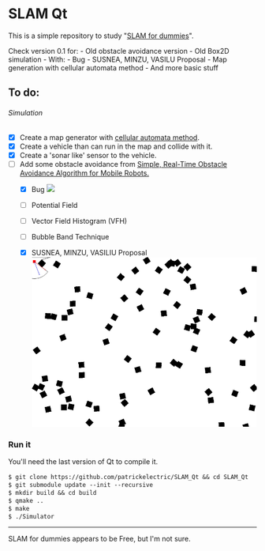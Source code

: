 # SLAM Qt

This is a simple repository to study "[SLAM for dummies](http://web.mit.edu/16.412j/www/html/Final%20Projects/Soren_project.ps)".

Check version 0.1 for:
      - Old obstacle avoidance version
      - Old Box2D simulation
      - With:
        - Bug
        - SUSNEA, MINZU, VASILU Proposal
        - Map generation with cellular automata method
        - And more basic stuff

## To do:
###### Simulation
- [x] Create a map generator with [cellular automata method](http://www.roguebasin.com/index.php?title=Cellular_Automata_Method_for_Generating_Random_Cave-Like_Levels).
- [x] Create a vehicle than can run in the map and collide with it.
- [x] Create a 'sonar like' sensor to the vehicle.
- [ ] Add some obstacle avoidance from [Simple, Real-Time Obstacle Avoidance Algorithm for Mobile
Robots.](https://pdfs.semanticscholar.org/519e/790c8477cfb1d1a176e220f010d5ec5b1481.pdf)
  - [x] Bug
        ![](/doc/bug.gif)
  - [ ] Potential Field
  - [ ] Vector Field Histogram (VFH)
  - [ ] Bubble Band Technique
  - [x] SUSNEA, MINZU, VASILIU Proposal
        ![](/doc/proposal.gif)


### Run it
You'll need the last version of Qt to compile it.
```
$ git clone https://github.com/patrickelectric/SLAM_Qt && cd SLAM_Qt
$ git submodule update --init --recursive
$ mkdir build && cd build
$ qmake ..
$ make
$ ./Simulator
```

---
SLAM for dummies appears to be Free, but I'm not sure.
